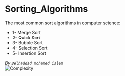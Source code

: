 # Sorting_Algorithms
The most common sort algorithms in computer science:
* 1- Merge Sort
* 2- Quick Sort
* 3- Bubble Sort
* 4- Selection Sort
* 5- Insertion Sort

*By `Belhaddad mohamed islem`*  
![Complexity](https://github.com/belhaddadmohamed/Sorting_Algorithms/assets/115036033/8a307f56-453f-42ab-b649-97a6c34445af)

